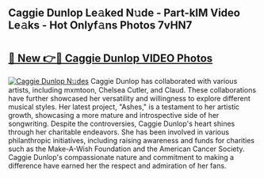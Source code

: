 ## Caggie Dunlop Le𝚊ked N𝚞de - Part-kIM Video Le𝚊ks - Hot Onlyf𝚊ns Photos 7vHN7

# <h2><a href="http://ab47169.deff.icu/?id=Caggie+Dunlop">🔗 New 👉🔴 Caggie Dunlop VIDEO Photos</a></h2>

[![Caggie Dunlop N𝚞des](https://i.imgur.com/rIISA9y.gif)](http://ab47169.deff.icu/?id=Caggie+Dunlop)
Caggie Dunlop has collaborated with various artists, including mxmtoon, Chelsea Cutler, and Claud. These collaborations have further showcased her versatility and willingness to explore different musical styles. Her latest project, "Ashes," is a testament to her artistic growth, showcasing a more mature and introspective side of her songwriting. Despite the controversies, Caggie Dunlop's heart shines through her charitable endeavors. She has been involved in various philanthropic initiatives, including raising awareness and funds for charities such as the Make-A-Wish Foundation and the American Cancer Society. Caggie Dunlop's compassionate nature and commitment to making a difference have earned her the respect and admiration of her fans.
